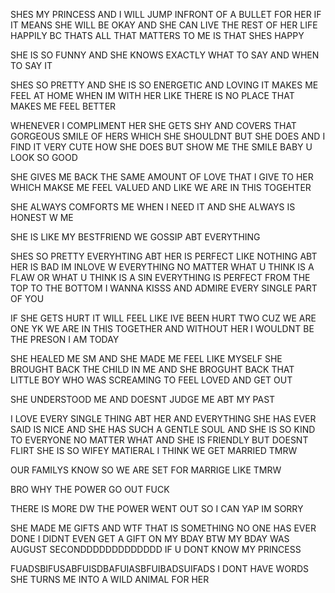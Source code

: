 SHES MY PRINCESS AND I WILL JUMP INFRONT OF A BULLET FOR HER IF IT MEANS SHE WILL BE OKAY AND SHE CAN LIVE THE REST OF HER LIFE HAPPILY BC THATS ALL THAT MATTERS TO ME IS THAT SHES HAPPY

SHE IS SO FUNNY AND SHE KNOWS EXACTLY WHAT TO SAY AND WHEN TO SAY IT

SHES SO PRETTY AND SHE IS SO ENERGETIC AND LOVING IT MAKES ME FEEL AT HOME WHEN IM WITH HER LIKE THERE IS NO PLACE THAT MAKES ME FEEL BETTER

WHENEVER I COMPLIMENT HER SHE GETS SHY AND COVERS THAT GORGEOUS SMILE OF HERS WHICH SHE SHOULDNT BUT SHE DOES AND I FIND IT VERY CUTE HOW SHE DOES BUT SHOW ME THE SMILE BABY U LOOK SO GOOD

SHE GIVES ME BACK THE SAME AMOUNT OF LOVE THAT I GIVE TO HER WHICH MAKSE ME FEEL VALUED AND LIKE WE ARE IN THIS TOGEHTER

SHE ALWAYS COMFORTS ME WHEN I NEED IT AND SHE ALWAYS IS HONEST W ME

SHE IS LIKE MY BESTFRIEND WE GOSSIP ABT EVERYTHING

SHES SO PRETTY EVERYHTING ABT HER IS PERFECT LIKE NOTHING ABT HER IS BAD IM INLOVE W EVERYTHING NO MATTER WHAT U THINK IS A FLAW OR WHAT U THINK IS A SIN EVERYTHING IS PERFECT FROM THE TOP TO THE BOTTOM I WANNA KISSS AND ADMIRE EVERY SINGLE PART OF YOU

IF SHE GETS HURT IT WILL FEEL LIKE IVE BEEN HURT TWO CUZ WE ARE ONE YK WE ARE IN THIS TOGETHER AND WITHOUT HER I WOULDNT BE THE PRESON I AM TODAY

SHE HEALED ME SM AND SHE MADE ME FEEL LIKE MYSELF SHE BROUGHT BACK THE CHILD IN ME AND SHE BROGUHT BACK THAT LITTLE BOY WHO WAS SCREAMING TO FEEL LOVED AND GET OUT

SHE UNDERSTOOD ME AND DOESNT JUDGE ME ABT MY PAST

I LOVE EVERY SINGLE THING ABT HER AND EVERYTHING SHE HAS EVER SAID IS NICE AND SHE HAS SUCH A GENTLE SOUL AND SHE IS SO KIND TO EVERYONE NO MATTER WHAT AND SHE IS FRIENDLY BUT DOESNT FLIRT 
SHE IS SO WIFEY MATIERAL I THINK WE GET MARRIED TMRW

OUR FAMILYS KNOW SO WE ARE SET FOR MARRIGE LIKE TMRW

BRO WHY THE POWER GO OUT FUCK

THERE IS MORE DW THE POWER WENT OUT SO I CAN YAP IM SORRY 

SHE MADE ME GIFTS AND WTF THAT IS SOMETHING NO ONE HAS EVER DONE I DIDNT EVEN GET A GIFT ON MY BDAY BTW MY BDAY WAS AUGUST SECONDDDDDDDDDDDDD IF U DONT KNOW MY PRINCESS 

FUADSBIFUSABFUISDBAFUIASBFUIBADSUIFADS I DONT HAVE WORDS SHE TURNS ME INTO A WILD ANIMAL FOR HER
